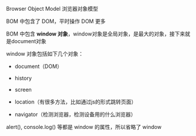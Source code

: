 Browser Object Model 浏览器对象模型

BOM 中包含了 DOM，平时操作 DOM 更多

BOM 中包含 **window 对象**，window对象是全局对象，是最大的对象，接下来就是document对象

window 对象包括如下几个对象：

 - document（DOM）

 - history

 - screen

 - location（有很多方法，比如通过js的形式跳转页面）

 - navigator（检测浏览器，检测设备用的什么浏览器）

 alert(), console.log() 等都是 window 的属性，所以省略了 window